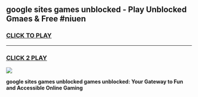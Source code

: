 
## google sites games unblocked - Play Unblocked Gmaes & Free #niuen
<h3>
<a href="https://news.freeplayer.one?title=google_sites_games_unblocked&ref=24F">CLICK TO PLAY</a></h3>
<hr>

<h3>
<a href="https://news.freeplayer.one?title=google_sites_games_unblocked&ref=24F">CLICK 2 PLAY</a>
  
</h3>

<a href="https://news.freeplayer.one?title=google_sites_games_unblocked&ref=24F/"><img src="https://clearcache.store/games.png"></a>


**google sites games unblocked games unblocked: Your Gateway to Fun and Accessible Online Gaming**

